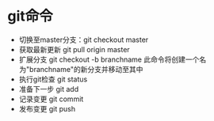 # git命令
- 切换至master分支：git checkout master
- 获取最新更新  git pull origin master
- 扩展分支  git checkout -b branchname
  此命令将创建一个名为"branchname"的新分支并移动至其中
- 执行git检查  git status
- 准备下一步  git add
- 记录变更  git commit
- 发布变更  git push
